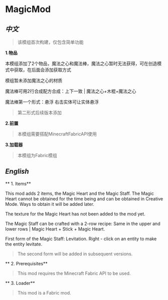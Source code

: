 # MagicMod

*中文*
-----
>该模组首次构建，仅包含简单功能

**1.物品**

 本模组添加了2个物品，魔法之心和魔法棒，魔法之心暂时无法获得，可在创造模式中获取，在后面会添加获取方式
 
 模组暂未添加魔法之心的材质
 
 魔法棒可用2行合成配方合成：上下一致 | 魔法之心+木棍+魔法之心
 
 魔法棒第一个形式：悬浮 右击实体可让实体悬浮
 
>第二形式后续版本添加

**2.前置**

 >本模组需要搭配MinecraftFabricAPI使用

**3.加载器**

 >本模组为Fabric模组

*English*
----
** 1. Items**

This mod adds 2 items, the Magic Heart and the Magic Staff. The Magic Heart cannot be obtained for the time being and can be obtained in Creative Mode. Ways to obtain it will be added later.

The texture for the Magic Heart has not been added to the mod yet.

The Magic Staff can be crafted with a 2-row recipe: Same in the upper and lower rows | Magic Heart + Stick + Magic Heart.

First form of the Magic Staff: Levitation. Right - click on an entity to make the entity levitate.

> The second form will be added in subsequent versions.

** 2. Prerequisites**

> This mod requires the Minecraft Fabric API to be used.

** 3. Loader**

> This mod is a Fabric mod.
